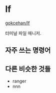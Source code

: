 # lf

[gokcehan/lf](https://github.com/gokcehan/lf)

터미널 파일 매니저.

## 자주 쓰는 명령어


## 다른 비슷한 것들

- ranger
- nnn
